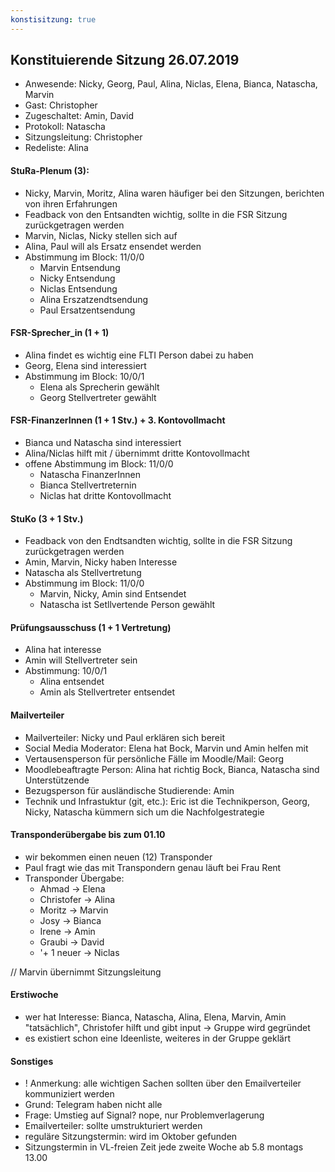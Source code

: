 ```yaml
---
konstisitzung: true
---
```


## Konstituierende Sitzung 26.07.2019

- Anwesende: Nicky, Georg, Paul, Alina, Niclas, Elena, Bianca, Natascha, Marvin
- Gast: Christopher
- Zugeschaltet: Amin, David
- Protokoll: Natascha
- Sitzungsleitung: Christopher
- Redeliste: Alina

#### StuRa-Plenum (3):

- Nicky, Marvin, Moritz, Alina waren häufiger bei den Sitzungen, berichten von ihren Erfahrungen
- Feadback von den Entsandten wichtig, sollte in die FSR Sitzung zurückgetragen werden
- Marvin, Niclas, Nicky stellen sich auf
- Alina, Paul will als Ersatz ensendet werden
- Abstimmung im Block: 11/0/0
  - Marvin Entsendung
  - Nicky Entsendung
  - Niclas Entsendung
  - Alina Erszatzendtsendung
  - Paul Ersatzentsendung

#### FSR-Sprecher_in (1 + 1)

- Alina findet es wichtig eine FLTI Person dabei zu haben
- Georg, Elena sind interessiert
- Abstimmung im Block: 10/0/1
  - Elena als Sprecherin gewählt
  - Georg Stellvertreter gewählt

#### FSR-FinanzerInnen (1 + 1 Stv.) + 3. Kontovollmacht

- Bianca und Natascha sind interessiert
- Alina/Niclas hilft mit / übernimmt dritte Kontovollmacht
- offene Abstimmung im Block: 11/0/0
  - Natascha FinanzerInnen
  - Bianca Stellvertreternin
  - Niclas hat dritte Kontovollmacht

#### StuKo (3 + 1 Stv.)

- Feadback von den Endtsandten wichtig, sollte in die FSR Sitzung zurückgetragen werden
- Amin, Marvin, Nicky haben Interesse
- Natascha als Stellvertretung
- Abstimmung im Block: 11/0/0
  - Marvin, Nicky, Amin sind Entsendet
  - Natascha ist Setllvertende Person gewählt

#### Prüfungsausschuss (1 + 1 Vertretung)

- Alina hat interesse
- Amin will Stellvertreter sein
- Abstimmung: 10/0/1
  - Alina entsendet
  - Amin als Stellvertreter entsendet

#### Mailverteiler

- Mailverteiler: Nicky und Paul erklären sich bereit
- Social Media Moderator: Elena hat Bock, Marvin und Amin helfen mit
- Vertausensperson für persönliche Fälle im Moodle/Mail: Georg
- Moodlebeaftragte Person: Alina hat richtig Bock, Bianca, Natascha sind Unterstützende
- Bezugsperson für ausländische Studierende: Amin
- Technik und Infrastuktur (git, etc.): Eric ist die Technikperson, Georg, Nicky, Natascha kümmern sich um die Nachfolgestrategie

#### Transponderübergabe bis zum 01.10

- wir bekommen einen neuen (12) Transponder
- Paul fragt wie das mit Transpondern genau läuft bei Frau Rent
- Transponder Übergabe:
  - Ahmad -> Elena
  - Christofer -> Alina
  - Moritz -> Marvin
  - Josy -> Bianca
  - Irene -> Amin
  - Graubi -> David
  - '+ 1 neuer -> Niclas

// Marvin übernimmt Sitzungsleitung

#### Erstiwoche

- wer hat Interesse: Bianca, Natascha, Alina, Elena, Marvin, Amin "tatsächlich", Christofer hilft und gibt input -> Gruppe wird gegründet
- es existiert schon eine Ideenliste, weiteres in der Gruppe geklärt

#### Sonstiges

- ! Anmerkung: alle wichtigen Sachen sollten über den Emailverteiler kommuniziert werden
- Grund: Telegram haben nicht alle
- Frage: Umstieg auf Signal? nope, nur Problemverlagerung
- Emailverteiler: sollte umstrukturiert werden
- reguläre Sitzungstermin: wird im Oktober gefunden
- Sitzungstermin in VL-freien Zeit jede zweite Woche ab 5.8 montags 13.00
